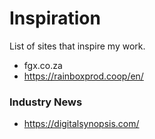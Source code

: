 
# Inspiration

 List of sites that inspire my work.

* fgx.co.za
* https://rainboxprod.coop/en/

### Industry News

* https://digitalsynopsis.com/


